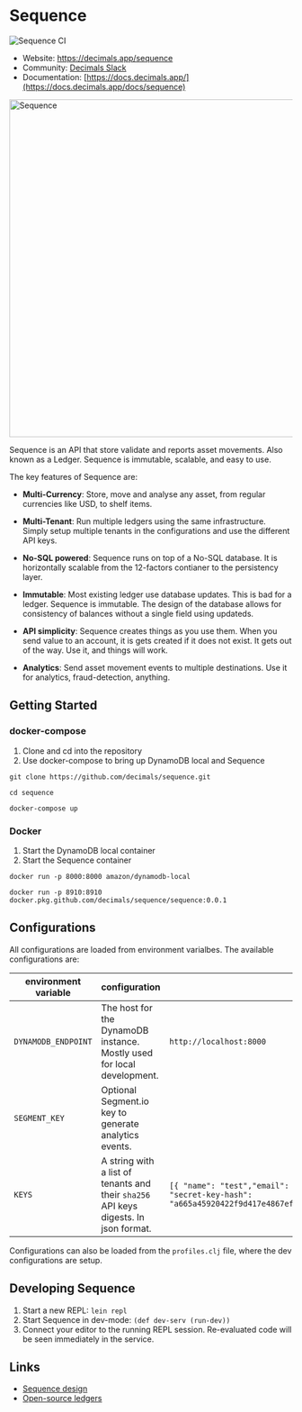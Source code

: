 Sequence
==========

![Sequence CI](https://github.com/decimals/sequence/workflows/Clojure%20CI/badge.svg)

- Website: https://decimals.app/sequence
- Community: [Decimals Slack](https://decimalsapp.slack.com)
- Documentation: [https://docs.decimals.app/](https://docs.decimals.app/docs/sequence)

<img alt="Sequence" src="https://decimals.app/dist/images/sequence.png" width="600px">

Sequence is an API that store validate and reports asset movements. Also known as a Ledger. Sequence is immutable, scalable, and easy to use.

The key features of Sequence are:

- **Multi-Currency**: Store, move and analyse any asset, from regular currencies like USD, to shelf items. 

- **Multi-Tenant**: Run multiple ledgers using the same infrastructure. Simply setup multiple tenants in the configurations and use the different API keys.


- **No-SQL powered**: Sequence runs on top of a No-SQL database. It is horizontally scalable from the 12-factors contianer to the persistency layer.

- **Immutable**: Most existing ledger use database updates. This is bad for a ledger. Sequence is immutable. The design of the database allows for consistency of balances without a single field using updateds.

- **API simplicity**: Sequence creates things as you use them. When you send value to an account, it is gets created if it does not exist. It gets out of the way. Use it, and things will work.

- **Analytics**: Send asset movement events to multiple destinations. Use it for analytics, fraud-detection, anything.

## Getting Started

### docker-compose

1. Clone and cd into the repository
2. Use docker-compose to bring up DynamoDB local and Sequence

```
git clone https://github.com/decimals/sequence.git

cd sequence

docker-compose up
```

### Docker

1. Start the DynamoDB local container
2. Start the Sequence container

```
docker run -p 8000:8000 amazon/dynamodb-local

docker run -p 8910:8910 docker.pkg.github.com/decimals/sequence/sequence:0.0.1
```

## Configurations

All configurations are loaded from environment varialbes. The available configurations are:

| environment variable | configuration | dev profile |
|----------------------|---|---------------|
| `DYNAMODB_ENDPOINT`  | The host for the DynamoDB instance. Mostly used for local development.  | `http://localhost:8000` |
| `SEGMENT_KEY`         | Optional Segment.io key to generate analytics events. |                         |
| `KEYS`                 | A string with a list of tenants and their `sha256` API keys digests. In json format. | `[{ "name": "test","email": "test@decimals.app", "public-key": "abc", "secret-key-hash": "a665a45920422f9d417e4867efdc4fb8a04a1f3fff1fa07e998e86f7f7a27ae3"}]` |

Configurations can also be loaded from the `profiles.clj` file, where the dev configurations are setup.

## Developing Sequence

1. Start a new REPL: `lein repl`
2. Start Sequence in dev-mode: `(def dev-serv (run-dev))`
3. Connect your editor to the running REPL session.
   Re-evaluated code will be seen immediately in the service.

## Links
* [Sequence design](https://decimals.substack.com/p/things-i-wish-i-knew-before-building)
* [Open-source ledgers](http://decimals.app)
